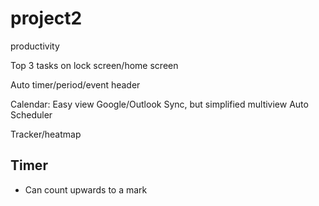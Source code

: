 # project2
productivity


Top 3 tasks on lock screen/home screen

Auto timer/period/event header

Calendar:
Easy view
Google/Outlook Sync, but simplified multiview
Auto Scheduler

Tracker/heatmap


## Timer
- Can count upwards to a mark
